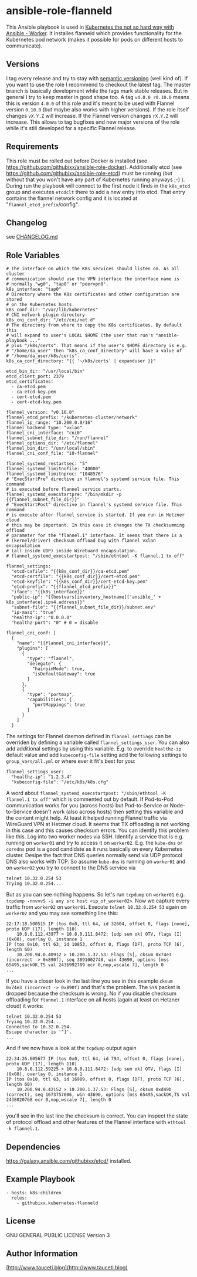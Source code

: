 ansible-role-flanneld
=====================

This Ansible playbook is used in [Kubernetes the not so hard way with Ansible - Worker](https://www.tauceti.blog/post/kubernetes-the-not-so-hard-way-with-ansible-worker/). It installes flanneld which provides functionality for the Kubernetes pod network (makes it possible for pods on different hosts to communicate).

Versions
--------

I tag every release and try to stay with [semantic versioning](http://semver.org) (well kind of). If you want to use the role I recommend to checkout the latest tag. The master branch is basically development while the tags mark stable releases. But in general I try to keep master in good shape too. A tag `v4.0.0_r0.10.0` means this is version `4.0.0` of this role and it's meant to be used with Flannel version `0.10.0` (but maybe also works with higher versions). If the role itself changes `vX.Y.Z` will increase. If the Flannel version changes `rX.Y.Z` will increase. This allows to tag bugfixes and new major versions of the role while it's still developed for a specific Flannel release.

Requirements
------------

This role must be rolled out before Docker is installed (see https://github.com/githubixx/ansible-role-docker). Additionally etcd (see https://github.com/githubixx/ansible-role-etcd) must be running (but without that you won't have any part of Kubernetes running anyways ;-) ). During run the playbook will connect to the first node it finds in the `k8s_etcd` group and executes `etcdclt` there to add a new entry into etcd. That entry contains the flannel network config and it is located at "`flannel_etcd_prefix`/config".

Changelog
---------

see [CHANGELOG.md](CHANGELOG.md)

Role Variables
--------------

```
# The interface on which the K8s services should listen on. As all cluster
# communication should use the VPN interface the interface name is
# normally "wg0", "tap0" or "peervpn0".
k8s_interface: "tap0"
# Directory where the K8s certificates and other configuration are stored
# on the Kubernetes hosts.
k8s_conf_dir: "/var/lib/kubernetes"
# CNI network plugin directory
k8s_cni_conf_dir: "/etc/cni/net.d"
# The directory from where to copy the K8s certificates. By default this
# will expand to user's LOCAL $HOME (the user that run's "ansible-playbook ..."
# plus "/k8s/certs". That means if the user's $HOME directory is e.g.
# "/home/da_user" then "k8s_ca_conf_directory" will have a value of
# "/home/da_user/k8s/certs".
k8s_ca_conf_directory: "{{ '~/k8s/certs' | expanduser }}"

etcd_bin_dir: "/usr/local/bin"
etcd_client_port: 2379
etcd_certificates:
  - ca-etcd.pem
  - ca-etcd-key.pem
  - cert-etcd.pem
  - cert-etcd-key.pem

flannel_version: "v0.10.0"
flannel_etcd_prefix: "/kubernetes-cluster/network"
flannel_ip_range: "10.200.0.0/16"
flannel_backend_type: "vxlan"
flannel_cni_interface: "cni0"
flannel_subnet_file_dir: "/run/flannel"
flannel_options_dir: "/etc/flannel"
flannel_bin_dir: "/usr/local/sbin"
flannel_cni_conf_file: "10-flannel"

flannel_systemd_restartsec: "5"
flannel_systemd_limitnofile: "40000"
flannel_systemd_limitnproc: "1048576"
# "ExecStartPre" directive in flannel's systemd service file. This command
# is executed before flannel service starts.
flannel_systemd_execstartpre: "/bin/mkdir -p {{flannel_subnet_file_dir}}"
# "ExecStartPost" directive in flannel's systemd service file. This command
# is execute after flannel service is started. If you run in Hetzner cloud
# this may be important. In this case it changes the TX checksumming offload
# parameter for the "flannel.1" interface. It seems that there is a 
# (kernel/driver) checksum offload bug with flannel vxlan encapsulation 
# (all inside UDP) inside WireGuard encapsulation.
# flannel_systemd_execstartpost: "/sbin/ethtool -K flannel.1 tx off"

flannel_settings:
  "etcd-cafile": "{{k8s_conf_dir}}/ca-etcd.pem"
  "etcd-certfile": "{{k8s_conf_dir}}/cert-etcd.pem"
  "etcd-keyfile": "{{k8s_conf_dir}}/cert-etcd-key.pem"
  "etcd-prefix": "{{flannel_etcd_prefix}}"
  "iface": "{{k8s_interface}}"
  "public-ip": "{{hostvars[inventory_hostname]['ansible_' + k8s_interface].ipv4.address}}"
  "subnet-file": "{{flannel_subnet_file_dir}}/subnet.env"
  "ip-masq": "true"
  "healthz-ip": "0.0.0.0"
  "healthz-port": "0" # 0 = disable

flannel_cni_conf: |
  {
    "name": "{{flannel_cni_interface}}",
    "plugins": [
      {
        "type": "flannel",
        "delegate": {
          "hairpinMode": true,
          "isDefaultGateway": true
        }
      },
      {
        "type": "portmap",
        "capabilities": {
          "portMappings": true
        }
      }
    ]
  }
```

The settings for Flannel daemon defined in `flannel_settings` can be overriden by defining a variable called `flannel_settings_user`. You can also add additional settings by using this variable. E.g. to override `healthz-ip` default value and add `kubeconfig-file` setting add the following settings to `group_vars/all.yml` or where ever it fit's best for you:

```
flannel_settings_user:
  "healthz-ip": "1.2.3.4"
  "kubeconfig-file": "/etc/k8s/k8s.cfg"
```

A word about `flannel_systemd_execstartpost: "/sbin/ethtool -K flannel.1 tx off"` which is commented out by default. If Pod-to-Pod communication works for you (across hosts) but Pod-to-Service or Node-to-Service doesn't work (also across hosts) then setting this variable and the content might help. At least it helped running Flannel traffic via WireGuard VPN at Hetzner cloud. It seems that TX offloading is not working in this case and this causes checksum errors. You can identify this problem like this. Log into two worker nodes via SSH. Identify a service that is e.g. running on `worker01` and try to access it on `worker02`. E.g. the `kube-dns` or `coredns` pod is a good candidate as it runs basically on every Kubernetes cluster. Desipe the fact that DNS queries normally send via UDP protocol DNS also works with TCP. So assume `kube-dns` is running on `worker01` and on `worker02` you try to connect to the DNS service via

```
telnet 10.32.0.254 53
Trying 10.32.0.254...
```

But as you can see nothing happens. So let's run `tcpdump` on `worker01` e.g. `tcpdump -nnvvvS -i any src host <ip_of_worker02>`. Now we capture every traffic from `worker02` on `worker01`. Execute `telnet 10.32.0.254 53` again on `worker02` and you may see something line this:

```
22:17:18.500515 IP (tos 0x0, ttl 64, id 32604, offset 0, flags [none], proto UDP (17), length 110)
    10.8.0.112.43977 > 10.8.0.111.8472: [udp sum ok] OTV, flags [I] (0x08), overlay 0, instance 1
IP (tos 0x10, ttl 63, id 10853, offset 0, flags [DF], proto TCP (6), length 60)
    10.200.94.0.40912 > 10.200.1.37.53: Flags [S], cksum 0x74e3 (incorrect -> 0x890f), seq 3891002740, win 43690, options [mss 65495,sackOK,TS val 2436992709 ecr 0,nop,wscale 7], length 0
...
```

If you have a closer look in the last line you see in this example `cksum 0x74e3 (incorrect -> 0x890f)` and that's the problem. The `SYN` packet is dropped because the checksum is wrong. No if you disable checksum offloading for `flannel.1` interface on all hosts (again at least on Hetzner cloud) it works:

```
telnet 10.32.0.254 53
Trying 10.32.0.254...
Connected to 10.32.0.254.
Escape character is '^]'.
...
```

And if we now have a look at the `tcpdump` output again

```
22:34:26.605677 IP (tos 0x0, ttl 64, id 794, offset 0, flags [none], proto UDP (17), length 110)
    10.8.0.112.59225 > 10.8.0.111.8472: [udp sum ok] OTV, flags [I] (0x08), overlay 0, instance 1
IP (tos 0x10, ttl 63, id 16989, offset 0, flags [DF], proto TCP (6), length 60)
    10.200.94.0.42152 > 10.200.1.37.53: Flags [S], cksum 0xd49b (correct), seq 1673757006, win 43690, options [mss 65495,sackOK,TS val 2438020768 ecr 0,nop,wscale 7], length 0
...
```

you'll see in the last line the checksum is correct. You can inspect the state of protocol offload and other features of the Flannel interface with `ethtool -k flannel.1`.

Dependencies
------------

https://galaxy.ansible.com/githubixx/etcd/ installed.

Example Playbook
----------------

```
- hosts: k8s:children
  roles:
    - githubixx.kubernetes-flanneld
```

License
-------

GNU GENERAL PUBLIC LICENSE Version 3

Author Information
------------------

[http://www.tauceti.blog](http://www.tauceti.blog)


